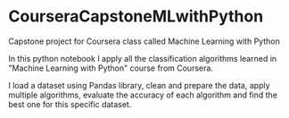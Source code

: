 # CourseraCapstoneMLwithPython
Capstone project for Coursera class called Machine Learning with Python

In this python notebook I apply all the classification algorithms learned in "Machine Learning with Python" course from Coursera.

I load a dataset using Pandas library, clean and prepare the data, apply multiple algorithms, evaluate the accuracy of each algorithm and find the best one for this specific dataset.
